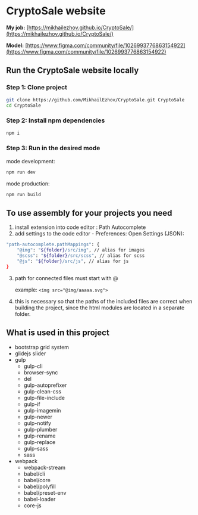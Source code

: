 # CryptoSale website

**My job:** [https://mikhailezhov.github.io/CryptoSale/](https://mikhailezhov.github.io/CryptoSale/)

**Model:** [https://www.figma.com/community/file/1026993776863154922](https://www.figma.com/community/file/1026993776863154922)



## Run the CryptoSale website locally

### Step 1: Clone project

```sh
git clone https://github.com/MikhailEzhov/CryptoSale.git CryptoSale
cd CryptoSale
```

### Step 2: Install npm dependencies

```sh
npm i
```

### Step 3: Run in the desired mode

mode development:

```sh
npm run dev
```

mode production:

```sh
npm run build
```



## To use assembly for your projects you need
1. install extension into code editor : Path Autocomplete
2. add settings to the code editor - Preferences: Open Settings (JSON):
```sh
"path-autocomplete.pathMappings": {
    "@img": "${folder}/src/img", // alias for images
    "@scss": "${folder}/src/scss", // alias for scss
    "@js": "${folder}/src/js", // alias for js
}
```
3. path for connected files must start with @

   example: `<img src="@img/aaaaa.svg">`
   
4. this is necessary so that the paths of the included files are correct when building the project, since the html modules are located in a separate folder.



## What is used in this project
- bootstrap grid system
- glidejs slider
- gulp
    - gulp-cli
    - browser-sync
    - del
    - gulp-autoprefixer
    - gulp-clean-css
    - gulp-file-include
    - gulp-if
    - gulp-imagemin
    - gulp-newer
    - gulp-notify
    - gulp-plumber
    - gulp-rename
    - gulp-replace
    - gulp-sass
    - sass
- webpack
    - webpack-stream
    - babel/cli
    - babel/core
    - babel/polyfill
    - babel/preset-env
    - babel-loader
    - core-js
